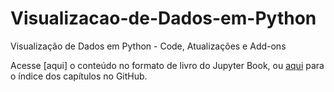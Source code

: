# Visualizacao-de-Dados-em-Python
Visualização de Dados em Python - Code, Atualizações e Add-ons

Acesse [aqui] o conteúdo no formato de livro do Jupyter Book, ou [aqui](https://github.com/Rogerio-mack/Visualizacao-de-Dados-em-Python/blob/main/capa.ipynb) para o índice dos capítulos no GitHub.
